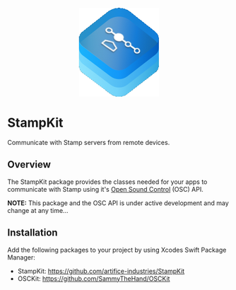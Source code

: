 <p align="center">
    <img src="stampkit-icon.png" width="181" max-width="90%" alt=“StampKit” />
</p>

# StampKit
Communicate with Stamp servers from remote devices.

## Overview
The StampKit package provides the classes needed for your apps to communicate with Stamp using it's [Open Sound Control](http://opensoundcontrol.org/introduction-osc) (OSC) API.

**NOTE:** This package and the OSC API is under active development and may change at any time...

## Installation
Add the following packages to your project by using Xcodes Swift Package Manager: 
- StampKit: https://github.com/artifice-industries/StampKit
- OSCKit: https://github.com/SammyTheHand/OSCKit
